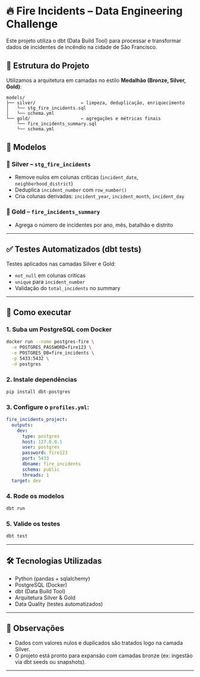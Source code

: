 # 🔥 Fire Incidents – Data Engineering Challenge

Este projeto utiliza o dbt (Data Build Tool) para processar e transformar dados de incidentes de incêndio na cidade de São Francisco.

## 📁 Estrutura do Projeto

Utilizamos a arquitetura em camadas no estilo **Medalhão (Bronze, Silver, Gold)**:

```
models/
├── silver/                 ← limpeza, deduplicação, enriquecimento
│   └── stg_fire_incidents.sql
│   └── schema.yml
└── gold/                   ← agregações e métricas finais
    └── fire_incidents_summary.sql
    └── schema.yml
```

## 🧱 Modelos

### 🔹 Silver – `stg_fire_incidents`
- Remove nulos em colunas críticas (`incident_date`, `neighborhood_district`)
- Deduplica `incident_number` com `row_number()`
- Cria colunas derivadas: `incident_year`, `incident_month`, `incident_day`

### 🥇 Gold – `fire_incidents_summary`
- Agrega o número de incidentes por ano, mês, batalhão e distrito

---

## ✅ Testes Automatizados (dbt tests)

Testes aplicados nas camadas Silver e Gold:

- `not_null` em colunas críticas
- `unique` para `incident_number`
- Validação do `total_incidents` no summary

---

## 🚀 Como executar

### 1. Suba um PostgreSQL com Docker

```bash
docker run --name postgres-fire \
  -e POSTGRES_PASSWORD=fire123 \
  -e POSTGRES_DB=fire_incidents \
  -p 5433:5432 \
  -d postgres
```

### 2. Instale dependências

```bash
pip install dbt-postgres
```

### 3. Configure o `profiles.yml`:

```yaml
fire_incidents_project:
  outputs:
    dev:
      type: postgres
      host: 127.0.0.1
      user: postgres
      password: fire123
      port: 5433
      dbname: fire_incidents
      schema: public
      threads: 1
  target: dev
```

### 4. Rode os modelos

```bash
dbt run
```

### 5. Valide os testes

```bash
dbt test
```

---

## 🛠️ Tecnologias Utilizadas

- Python (pandas + sqlalchemy)
- PostgreSQL (Docker)
- dbt (Data Build Tool)
- Arquitetura Silver & Gold
- Data Quality (testes automatizados)

---

## 📌 Observações

- Dados com valores nulos e duplicados são tratados logo na camada Silver.
- O projeto está pronto para expansão com camadas bronze (ex: ingestão via dbt seeds ou snapshots).

---
